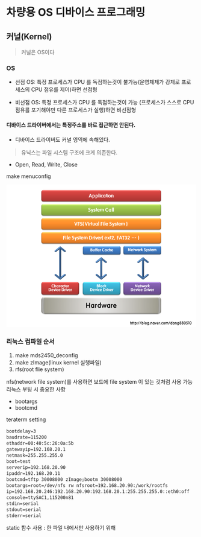 # 차량용 OS 디바이스 프로그래밍

## 커널(Kernel)
>커널은 OS이다

### OS
- 선점 OS: 특정 프로세스가 CPU 를 독점하는것이 불가능(운영체제가 강제로 프로세스의 CPU 점유를 제어)하면 선점형

- 비선점 OS: 특정 프로세스가 CPU 를 독점하는것이 가능 (프로세스가 스스로 CPU 점유를 포기해야만 다른 프로세스가 실행)하면 비선점형


#### 디바이스 드라이버에서는 특정주소를 바로 접근하면 안된다.
- 디바이스 드라이버도 커널 영역에 속해있다.

>유닉스는 파일 시스템 구조에 크게 의존한다.
- Open, Read, Write, Close


make menuconfig

![](./picture/Linux_Device_Driver.png)


### 리눅스 컴파일 순서
1. make mds2450_deconfig
2. make zImage(linux kernel 실행파일)
3. rfs(root flie system)

nfs(network file system)를 사용하면 보드에 file system 이 있는 것처럼 사용 가능
리눅스 부팅 시 중요한 사항
- bootargs
- bootcmd

teraterm setting
```
bootdelay=3
baudrate=115200
ethaddr=00:40:5c:26:0a:5b
gatewayip=192.168.20.1
netmask=255.255.255.0
boot=test
serverip=192.168.20.90
ipaddr=192.168.20.11
bootcmd=tftp 30008000 zImage;bootm 30008000
bootargs=root=/dev/nfs rw nfsroot=192.168.20.90:/work/rootfs ip=192.168.20.246:192.168.20.90:192.168.20.1:255.255.255.0::eth0:off console=ttySAC1,115200n81
stdin=serial
stdout=serial
stderr=serial
```

static 함수 사용 : 한 파일 내에서만 사용하기 위해